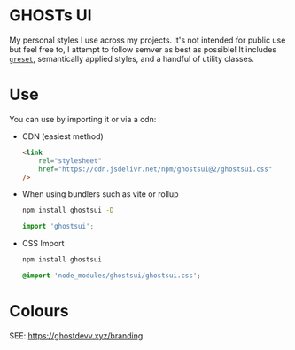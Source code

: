 # GHOSTs UI

My personal styles I use across my projects. It's not intended for public use but feel free to, I attempt to follow semver as best as possible! It includes [`greset`](https://github.com/ghostdevv/greset), semantically applied styles, and a handful of utility classes.

# Use

You can use by importing it or via a cdn:

-   CDN (easiest method)

    ```html
    <link
        rel="stylesheet"
        href="https://cdn.jsdelivr.net/npm/ghostsui@2/ghostsui.css"
    />
    ```

-   When using bundlers such as vite or rollup

    ```bash
    npm install ghostsui -D
    ```

    ```js
    import 'ghostsui';
    ```

-   CSS Import
    
    ```bash
    npm install ghostsui
    ```

    ```css
    @import 'node_modules/ghostsui/ghostsui.css';
    ```

# Colours

SEE: https://ghostdevv.xyz/branding
